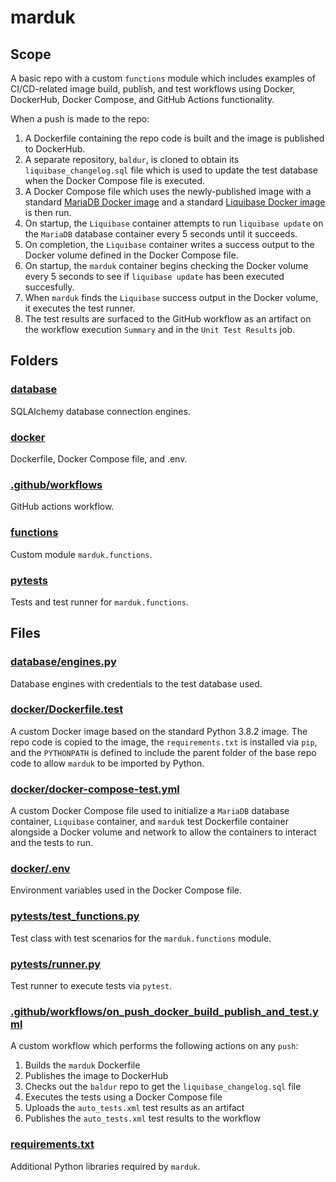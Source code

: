 # marduk

## Scope
A basic repo with a custom `functions` module which includes examples
of CI/CD-related image build, publish, and test workflows using Docker,
DockerHub, Docker Compose, and GitHub Actions functionality.

When a push is made to the repo:
1. A Dockerfile containing the repo code is built and the image is
published to DockerHub.
1. A separate repository, `baldur`, is cloned to obtain its
`liquibase_changelog.sql` file which is used to update the test database
when the Docker Compose file is executed.
1. A Docker Compose file which uses the newly-published image with a
standard [MariaDB Docker image](https://hub.docker.com/_/mariadb) and
a standard [Liquibase Docker image](https://hub.docker.com/r/liquibase/liquibase)
is then run.
1. On startup, the `Liquibase` container attempts to run `liquibase update`
on the `MariaDB` database container every 5 seconds until it succeeds.
1. On completion, the `Liquibase` container writes a success output
to the Docker volume defined in the Docker Compose file.
1. On startup, the `marduk` container begins checking the Docker
volume every 5 seconds to see if `liquibase update` has been executed
succesfully.
1. When `marduk` finds the `Liquibase` success output in the Docker
volume, it executes the test runner.
1. The test results are surfaced to the GitHub workflow as an artifact
on the workflow execution `Summary` and in the `Unit Test Results` job.


## Folders

### [database](database)
SQLAlchemy database connection engines.

### [docker](docker)
Dockerfile, Docker Compose file, and .env.

### [.github/workflows](.github/workflows)
GitHub actions workflow.

### [functions](functions)
Custom module `marduk.functions`.

### [pytests](pytests)
Tests and test runner for `marduk.functions`.


## Files

### [database/engines.py](database/engines.py)
Database engines with credentials to the test database used.

### [docker/Dockerfile.test](docker/Dockerfile.test)
A custom Docker image based on the standard Python 3.8.2 image. The repo
code is copied to the image, the `requirements.txt` is installed via
`pip`, and the `PYTHONPATH` is defined to include the parent folder of
the base repo code to allow `marduk` to be imported by Python.

### [docker/docker-compose-test.yml](docker/docker-compose-test.yml)
A custom Docker Compose file used to initialize a `MariaDB` database
container, `Liquibase` container,  and `marduk` test Dockerfile
container alongside a Docker volume and network to allow the containers
to interact and the tests to run.

### [docker/.env](docker/.env)
Environment variables used in the Docker Compose file.

### [pytests/test_functions.py](pytests/test_functions.py)
Test class with test scenarios for the `marduk.functions` module.

### [pytests/runner.py](pytests/runner.py)
Test runner to execute tests via `pytest`.

### [.github/workflows/on_push_docker_build_publish_and_test.yml](.github/workflows/on_push_docker_build_publish_and_test.yml)
A custom workflow which performs the following actions on any `push`:
1. Builds the `marduk` Dockerfile
1. Publishes the image to DockerHub
1. Checks out the `baldur` repo to get the `liquibase_changelog.sql` file
1. Executes the tests using a Docker Compose file
1. Uploads the `auto_tests.xml` test results as an artifact
1. Publishes the `auto_tests.xml` test results to the workflow

### [requirements.txt](requirements.txt)
Additional Python libraries required by `marduk`.
